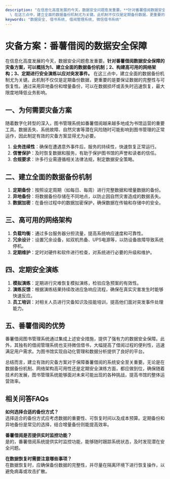 ```yaml
---
description: "在信息化高度发展的今天，数据安全问题愈发重要。**针对番薯借阅数据安全保障的灾备方案，可以概括为1、建立全面的数据备份机制；2、构建高可用的网络架构；3、定期进行安全演练以应对突发事件。**\
  \ 在这三点中，建立全面的数据备份机制尤为关键。此机制不仅仅是定期备份数据，更重要的是要保证数据的完整性与可恢复性。通过采用异地备份和增量备份，可以在数据损坏或丢失时迅速恢复，最大限度地降低业务影响。"
keywords: "数据安全, 借书系统, 借阅管理系统, 微信借书系统"
---
```

# 灾备方案：番薯借阅的数据安全保障

在信息化高度发展的今天，数据安全问题愈发重要。**针对番薯借阅数据安全保障的灾备方案，可以概括为1、建立全面的数据备份机制；2、构建高可用的网络架构；3、定期进行安全演练以应对突发事件。** 在这三点中，建立全面的数据备份机制尤为关键。此机制不仅仅是定期备份数据，更重要的是要保证数据的完整性与可恢复性。通过采用异地备份和增量备份，可以在数据损坏或丢失时迅速恢复，最大限度地降低业务影响。

## **一、为何需要灾备方案**

随着数字化转型的深入，图书管理系统如番薯借阅越来越多地成为书馆运营的重要工具。数据丢失、系统故障、自然灾害等潜在风险随时可能影响到图书管理的正常运作，因此制定有效的灾备方案显得尤为必要。

1. **业务连续性**：确保在遭遇意外事件后，服务的持续性，快速恢复正常运行。
2. **信誉保护**：及时恢复数据和服务，有助于保护图书馆的声誉和读者的信任。
3. **合规要求**：许多行业需遵循相关法律法规，制定数据安全策略。

## **二、建立全面的数据备份机制**

1. **定期备份**：按照设定周期（如每日、每周）进行完整数据和增量数据的备份。
2. **异地备份**：将数据备份存储在不同地点，以防止因自然灾害造成的数据丢失。
3. **数据加密**：在备份过程中的数据加密保护，确保数据在传输和存储中的安全。

## **三、高可用的网络架构**

1. **负载均衡**：通过多台服务器分担流量，提高系统响应速度和可靠性。
2. **冗余设计**：设置冗余设备，如双机热备、UPS电源等，以防设备故障导致系统停机。
3. **定期维护**：定时对硬件和软件进行检查，对系统进行必要的升级和维护。

## **四、定期安全演练**

1. **模拟演练**：定期进行灾难恢复模拟演练，检验应急预案的有效性。
2. **演练反馈**：根据演练结果持续改进应急响应流程，确保在真实灾害发生时能够快速反应。
3. **员工培训**：对相关人员进行灾备知识及技能培训，提高他们面对突发事件处理能力。

## **五、番薯借阅的优势**

番薯借阅图书管理系统通过集成上述安全措施，提供了强有力的数据安全保障。此外，其独有的借阅管理系统也支持微信借书，大幅提高了借阅过程的便利性，迅速满足用户需求。为图书馆实现自动化管理和数据分析提供了良好的平台。

总结而言，建立有效的灾备方案对于保障番薯借阅的系统安全至关重要。无论是在数据备份机制、网络架构高可用性还是定期安全演练方面，都应做到位，确保随着技术的发展，图书管理系统能够面对未来可能出现的各种挑战，提高书馆的整体运营效率。

## 相关问答FAQs

**如何选择合适的备份方式？**  
选择适合的备份方式应考虑数据的重要性、可恢复时间以及成本预算。定期备份和异地备份是常见的选择，结合增量备份则能提高效率。

**番薯借阅是否提供实时监控功能？**  
是的，番薯借阅系统提供实时监控功能，能够随时跟踪系统状态，及时发现潜在安全问题。

**在数据恢复时需要注意哪些事项？**  
在数据恢复时，应确保备份数据的完整性，并尽量在隔离环境下进行恢复操作，以避免病毒或攻击扩散。
